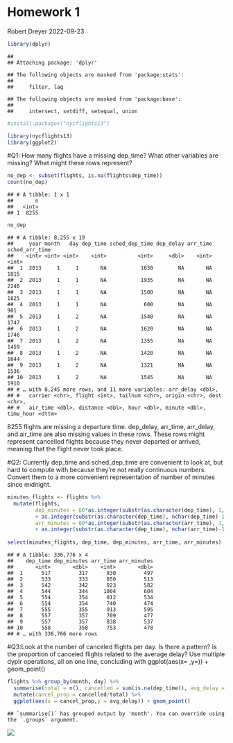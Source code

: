 Homework 1
================
Robert Dreyer
2022-09-23

``` r
library(dplyr)
```

    ## 
    ## Attaching package: 'dplyr'

    ## The following objects are masked from 'package:stats':
    ## 
    ##     filter, lag

    ## The following objects are masked from 'package:base':
    ## 
    ##     intersect, setdiff, setequal, union

``` r
#install.packages("nycflights13")
```

``` r
library(nycflights13)
library(ggplot2)
```

\#Q1: How many flights have a missing dep_time? What other variables are
missing? What might these rows represent?

``` r
no_dep <- subset(flights, is.na(flights$dep_time))
count(no_dep)
```

    ## # A tibble: 1 x 1
    ##       n
    ##   <int>
    ## 1  8255

``` r
no_dep
```

    ## # A tibble: 8,255 x 19
    ##     year month   day dep_time sched_dep_time dep_delay arr_time sched_arr_time
    ##    <int> <int> <int>    <int>          <int>     <dbl>    <int>          <int>
    ##  1  2013     1     1       NA           1630        NA       NA           1815
    ##  2  2013     1     1       NA           1935        NA       NA           2240
    ##  3  2013     1     1       NA           1500        NA       NA           1825
    ##  4  2013     1     1       NA            600        NA       NA            901
    ##  5  2013     1     2       NA           1540        NA       NA           1747
    ##  6  2013     1     2       NA           1620        NA       NA           1746
    ##  7  2013     1     2       NA           1355        NA       NA           1459
    ##  8  2013     1     2       NA           1420        NA       NA           1644
    ##  9  2013     1     2       NA           1321        NA       NA           1536
    ## 10  2013     1     2       NA           1545        NA       NA           1910
    ## # … with 8,245 more rows, and 11 more variables: arr_delay <dbl>,
    ## #   carrier <chr>, flight <int>, tailnum <chr>, origin <chr>, dest <chr>,
    ## #   air_time <dbl>, distance <dbl>, hour <dbl>, minute <dbl>, time_hour <dttm>

8255 flights are missing a departure time. dep_delay, arr_time,
arr_delay, and air_time are also missing values in these rows. These
rows might represent cancelled flights because they never departed or
arrived, meaning that the flight never took place.

\#Q2: Currently dep_time and sched_dep_time are convenient to look at,
but hard to compute with because they’re not really continuous numbers.
Convert them to a more convenient representation of number of minutes
since midnight.

``` r
minutes_flights <- flights %>% 
  mutate(flights, 
         dep_minutes = 60*as.integer(substr(as.character(dep_time), 1, nchar(dep_time)-2)) 
         + as.integer(substr(as.character(dep_time), nchar(dep_time)-1, nchar(dep_time))),
         arr_minutes = 60*as.integer(substr(as.character(arr_time), 1, nchar(arr_time)-2)) 
         + as.integer(substr(as.character(dep_time), nchar(arr_time)-1, nchar(arr_time))))
         
select(minutes_flights, dep_time, dep_minutes, arr_time, arr_minutes)
```

    ## # A tibble: 336,776 x 4
    ##    dep_time dep_minutes arr_time arr_minutes
    ##       <int>       <dbl>    <int>       <dbl>
    ##  1      517         317      830         497
    ##  2      533         333      850         513
    ##  3      542         342      923         582
    ##  4      544         344     1004         604
    ##  5      554         354      812         534
    ##  6      554         354      740         474
    ##  7      555         355      913         595
    ##  8      557         357      709         477
    ##  9      557         357      838         537
    ## 10      558         358      753         478
    ## # … with 336,766 more rows

\#Q3:Look at the number of canceled flights per day. Is there a pattern?
Is the proportion of canceled flights related to the average delay? Use
multiple dyplr operations, all on one line, concluding with
ggplot(aes(x= ,y=)) + geom_point()

``` r
flights %>% group_by(month, day) %>%
  summarise(total = n(), cancelled = sum(is.na(dep_time)), avg_delay = mean(dep_delay, na.rm = TRUE)) %>%
  mutate(cancel_prop = cancelled/total) %>%
  ggplot(aes(x = cancel_prop,y = avg_delay)) + geom_point()
```

    ## `summarise()` has grouped output by 'month'. You can override using the `.groups` argument.

![](README_files/figure-gfm/unnamed-chunk-5-1.png)<!-- -->
